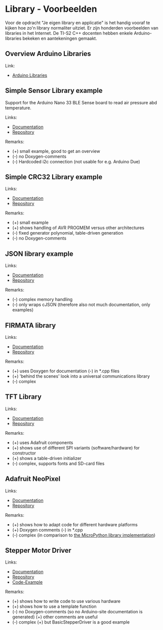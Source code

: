 # Library - Voorbeelden

Voor de opdracht "Je eigen library en applicatie" is het handig vooraf te kijken hoe zo'n library normaliter uitziet.
Er zijn honderden voorbeelden van libraries in het Internet.
De TI-S2 C++ docenten hebben enkele Arduino-libraries bekeken en aantekeningen gemaakt.

## Overview Arduino Libraries

Link:

- [Arduino Libraries](https://docs.arduino.cc/libraries/)

## Simple Sensor Library example

Support for the Arduino Nano 33 BLE Sense board to read air pressure abd temperature.

Links:

- [Documentation](https://docs.arduino.cc/libraries/arduino_lps22hb/)
- [Repository](https://github.com/arduino-libraries/Arduino_LPS22HB/tree/master)

Remarks:

- (+) small example, good to get an overview
- (-) no Doxygen-comments
- (-) Hardcoded i2c connection (not usable for e.g. Arduino Due)

## Simple CRC32 Library example

Links:

- [Documentation](https://docs.arduino.cc/libraries/arduino_crc32/)
- [Repository](https://github.com/arduino-libraries/Arduino_CRC32)

Remarks:

- (+) small example
- (+) shows handling of AVR PROGMEM versus other architectures
- (-) fixed generator polynomial, table-driven generation
- (-) no Doxygen-comments

## JSON library example

Links:

- [Documentation](https://docs.arduino.cc/libraries/arduino_json/)
- [Repository](https://github.com/arduino-libraries/Arduino_JSON/tree/master)

Remarks:

- (-) complex memory handling
- (-) only wraps cJSON  (therefore also not much documentation, only examples)

## FIRMATA library
  
Links:

- [Documentation](https://docs.arduino.cc/libraries/firmata/)
- [Repository](https://github.com/firmata/arduino/blob/main/Firmata.cpp)

Remarks:

- (+) uses Doxygen for documentation (-) in *.cpp files
- (+) 'behind the scenes' look into a universal communications library
- (-) complex

## TFT Library

Links:

- [Documentation](https://docs.arduino.cc/libraries/tft/)
- [Repository](https://github.com/arduino-libraries/TFT/blob/master/)

Remarks:

- (+) uses Adafruit components
- (+) shows use of different SPI variants (software/hardware) for constructor
- (+) shows a table-driven initializer
- (-) complex, supports fonts and SD-card files

## Adafruit NeoPixel

Links:

- [Documentation](https://docs.arduino.cc/libraries/adafruit-neopixel/)
- [Repository](https://github.com/adafruit/Adafruit_NeoPixel/tree/master)

Remarks:

- (+) shows how to adapt code for different hardware platforms
- (+) Doxygen comments (-) in *.cpp
- (-) complex (in comparison to [the MicroPython library implementation](https://github.com/micropython/micropython-lib/blob/master/micropython/drivers/led/neopixel/neopixel.py))

## Stepper Motor Driver

Links:

- [Documentation](https://docs.arduino.cc/libraries/stepperdriver/)
- [Repository](https://github.com/laurb9/StepperDriver/tree/master)
- [Code-Example](https://github.com/laurb9/StepperDriver/blob/master/src/BasicStepperDriver.cpp)

Remarks:

- (+) shows how to write code to use various hardware
- (+) shows how to use a template function
- (-) no Doxygen-comments (so no Arduino-site documentation is generated) (+) other comments are useful
- (-) complex (+) but BasicStepperDriver is a good example
